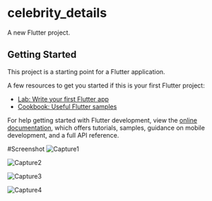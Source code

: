 # celebrity_details

A new Flutter project.

## Getting Started

This project is a starting point for a Flutter application.

A few resources to get you started if this is your first Flutter project:

- [Lab: Write your first Flutter app](https://docs.flutter.dev/get-started/codelab)
- [Cookbook: Useful Flutter samples](https://docs.flutter.dev/cookbook)

For help getting started with Flutter development, view the
[online documentation](https://docs.flutter.dev/), which offers tutorials,
samples, guidance on mobile development, and a full API reference.

#Screenshot
![Capture1](https://user-images.githubusercontent.com/42507538/207277172-792b6f5e-6359-4231-9a0d-07799e52fbb6.PNG)

![Capture2](https://user-images.githubusercontent.com/42507538/207277252-27a8f936-3ede-4beb-b0fc-11c1f253ed0f.PNG)

![Capture3](https://user-images.githubusercontent.com/42507538/207277266-92232174-3f7d-4f81-9336-0f46d00ca22c.PNG)

![Capture4](https://user-images.githubusercontent.com/42507538/207277278-9394e3ed-ab44-41e9-b9c0-9f088222071c.PNG)
